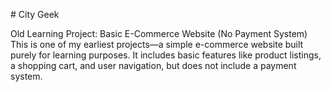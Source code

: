 #  C i t y   G e e k 

Old Learning Project: Basic E-Commerce Website (No Payment System)
This is one of my earliest projects—a simple e-commerce website built purely for learning purposes. It includes basic features like product listings, a shopping cart, and user navigation, but does not include a payment system.

